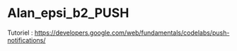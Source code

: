 # Alan_epsi_b2_PUSH

Tutoriel : https://developers.google.com/web/fundamentals/codelabs/push-notifications/